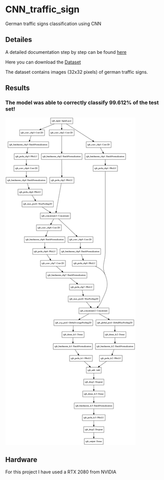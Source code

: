 # CNN_traffic_sign
German traffic signs classification using CNN

## Detailes
A detailed documentation step by step can be found [here](https://davidforino-aisolutions.com/traffic-signs-cnn/)

Here you can download the [Dataset](https://bitbucket.org/jadslim/german-traffic-signs)

The dataset contains images (32x32 pixels) of german traffic signs.

## Results
### The model was able to correctly classify 99.612% of the test set!
![Model](Model.png)

## Hardware
For this project I have used a RTX 2080 from NVIDIA
